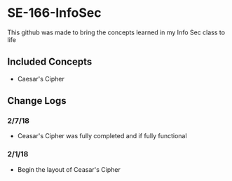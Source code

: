 # SE-166-InfoSec
 This github was made to bring the concepts learned in my Info Sec class to life

## Included Concepts
* Caesar's Cipher

## Change Logs

### 2/7/18
* Ceasar's Cipher was fully completed and if fully functional 

### 2/1/18
* Begin the layout of Ceasar's Cipher


<!--

apt-get install python-sphinx
pip install sphinx

sudo pip install breathe
sudo apt-get install doxygen

https://github.com/Velron/doxygen-bootstrapped

-->